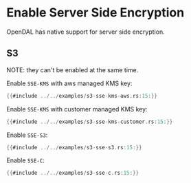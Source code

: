 # Enable Server Side Encryption

OpenDAL has native support for server side encryption.

## S3

NOTE: they can't be enabled at the same time.

Enable `SSE-KMS` with aws managed KMS key:

```rust
{{#include ../../examples/s3-sse-kms-aws.rs:15:}}
```

Enable `SSE-KMS` with customer managed KMS key:

```rust
{{#include ../../examples/s3-sse-kms-customer.rs:15:}}
```

Enable `SSE-S3`:

```rust
{{#include ../../examples/s3-sse-s3.rs:15:}}
```

Enable `SSE-C`:

```rust
{{#include ../../examples/s3-sse-c.rs:15:}}
```
